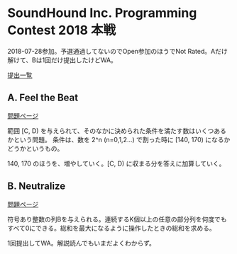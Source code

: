 # SoundHound Inc. Programming Contest 2018 本戦

2018-07-28参加。予選通過してないのでOpen参加のほうでNot Rated。Aだけ解けて、Bは1回だけ提出したけどWA。

[提出一覧](https://beta.atcoder.jp/contests/soundhound2018-summer-final-open/submissions/me)

## A. Feel the Beat

[問題ページ](https://beta.atcoder.jp/contests/soundhound2018-summer-final-open/tasks/soundhound2018_summer_final_a)

範囲 [C, D) を与えられて、そのなかに決められた条件を満たす数はいくつあるかという問題。
条件は、数を 2^n (n=0,1,2...) で割った時に [140, 170) になるかどうかというもの。

140, 170 のほうを、増やしていく。[C, D) に収まる分を答えに加算していく。

## B. Neutralize

[問題ページ](https://beta.atcoder.jp/contests/soundhound2018-summer-final-open/tasks/soundhound2018_summer_final_b)

符号あり整数の列Bを与えられる。連続するK個以上の任意の部分列を何度でもすべて0にできる。総和を最大になるように操作したときの総和を求める。

1回提出してWA。解説読んでもいまだよくわからず。
